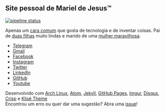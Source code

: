 ## Site pessoal de Mariel de Jesus™

[![pipeline status](https://gitlab.com/marieldejesus12/marieldejesus12.gitlab.io/badges/master/pipeline.svg)](https://gitlab.com/marieldejesus12/marieldejesus12.gitlab.io/-/commits/master)

Apenas um [cara comum](https://www.instagram.com/marieldejesus12/) que gosta de tecnologia e de inventar coisas. Pai de [duas filhas](https://www.facebook.com/photo?fbid=2993608304024304&set=a.313803925338102) muito lindas e marido de uma [mulher maravilhosa](https://www.instagram.com/ildenerramos12/).

 - [Telegram](https://t.me/marieldejesus12)
 - [Gmail](mailto:marieldejesus12@gmail.com)
 - [Facebook](https://www.facebook.com/marieldejesus12/)
 - [Instagram](https://www.instagram.com/marieldejesus12)
 - [Twitter](https://twitter.com/marieldejesus12)
 - [LinkedIn](https://www.linkedin.com/in/marieldejesus12)
 - [GitHub](https://github.com/marieldejesus12)
 - [Youtube](https://www.youtube.com/marieldejesus12)

 Desenvolvido com [Arch Linux](https://www.archlinux.org/), [Atom](https://atom.io/), [Jekyll](https://jekyllrb.com/), [GitHub Pages](https://pages.github.com/), [Imgur](https://imgur.com), [Disqus](https://disqus.com/), [Crisp](https://crisp.chat/pt/) e [Klisé Theme](https://github.com/piharpi/jekyll-klise) 
 <br>Encontrou um erro ou quer dar uma sugestão? Abra uma [issue](https://github.com/marieldejesus12/marieldejesus12.github.io/issues/new)!</br>
